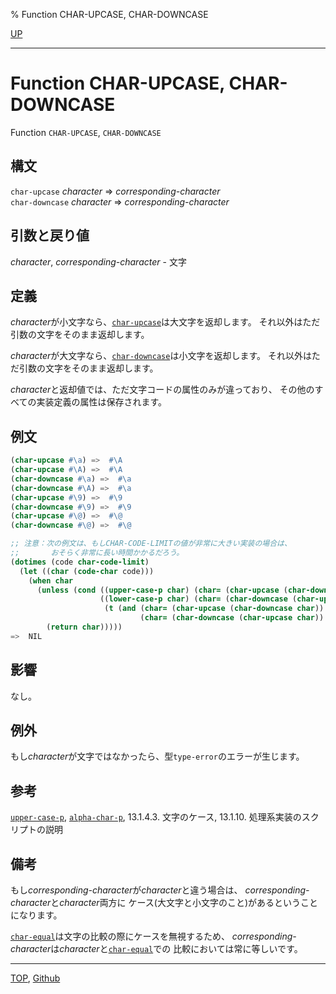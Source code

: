% Function CHAR-UPCASE, CHAR-DOWNCASE

[UP](13.2.html)  

---

# Function CHAR-UPCASE, CHAR-DOWNCASE


Function `CHAR-UPCASE`, `CHAR-DOWNCASE`


## 構文

`char-upcase` *character* => *corresponding-character*  
`char-downcase` *character* => *corresponding-character*


## 引数と戻り値

*character*, *corresponding-character* - 文字


## 定義

*character*が小文字なら、[`char-upcase`](13.2.char-case.html)は大文字を返却します。
それ以外はただ引数の文字をそのまま返却します。

*character*が大文字なら、[`char-downcase`](13.2.char-case.html)は小文字を返却します。
それ以外はただ引数の文字をそのまま返却します。

*character*と返却値では、ただ文字コードの属性のみが違っており、
その他のすべての実装定義の属性は保存されます。


## 例文

```lisp
(char-upcase #\a) =>  #\A
(char-upcase #\A) =>  #\A
(char-downcase #\a) =>  #\a
(char-downcase #\A) =>  #\a
(char-upcase #\9) =>  #\9
(char-downcase #\9) =>  #\9
(char-upcase #\@) =>  #\@
(char-downcase #\@) =>  #\@

;; 注意：次の例文は、もしCHAR-CODE-LIMITの値が非常に大きい実装の場合は、
;;       おそらく非常に長い時間かかるだろう。
(dotimes (code char-code-limit)
  (let ((char (code-char code)))
    (when char
      (unless (cond ((upper-case-p char) (char= (char-upcase (char-downcase char)) char))
                    ((lower-case-p char) (char= (char-downcase (char-upcase char)) char))
                     (t (and (char= (char-upcase (char-downcase char)) char)
                             (char= (char-downcase (char-upcase char)) char))))
        (return char)))))
=>  NIL
```


## 影響

なし。


## 例外

もし*character*が文字ではなかったら、型`type-error`のエラーが生じます。


## 参考

[`upper-case-p`](13.2.case-p.html), [`alpha-char-p`](13.2.alpha-char-p.html), 13.1.4.3. 文字のケース, 13.1.10. 処理系実装のスクリプトの説明


## 備考

もし*corresponding-character*が*character*と違う場合は、
*corresponding-character*と*character*両方に
ケース(大文字と小文字のこと)があるということになります。

[`char-equal`](13.2.char-equal.html)は文字の比較の際にケースを無視するため、
*corresponding-character*は*character*と[`char-equal`](13.2.char-equal.html)での
比較においては常に等しいです。


---
[TOP](index.html),  [Github](https://github.com/nptcl/npt-japanese)

